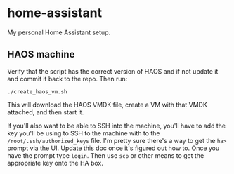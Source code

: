 # home-assistant
My personal Home Assistant setup.

## HAOS machine
Verify that the script has the correct version of HAOS and if not update it and commit it back to the repo.
Then run:
```shell
./create_haos_vm.sh
```

This will download the HAOS VMDK file, create a VM with that VMDK attached, and then start it.

If you'll also want to be able to SSH into the machine, you'll have to add the key you'll be using to SSH to the machine with
to the `/root/.ssh/authorized_keys` file.
I'm pretty sure there's a way to get the `ha>` prompt via the UI. Update this doc once it's figured out how to.
Once you have the prompt type `login`.
Then use `scp` or other means to get the appropriate key onto the HA box.
